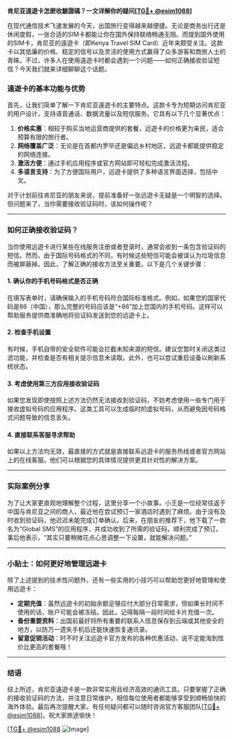 **肯尼亚遠遊卡怎麽收驗證碼？一文详解你的疑问[[TG💪+ @esim1088](https://t.me/s/esim1088)]**

在现代通信技术飞速发展的今天，出国旅行变得越来越便捷。无论是商务出行还是休闲度假，一张合适的SIM卡都能让你在国外保持联络畅通无阻。而提到国外使用的SIM卡，肯尼亚的遠遊卡（即Kenya Travel SIM Card）近年来颇受关注。这款卡以其低廉的价格、稳定的信号以及灵活的使用方式赢得了众多游客和商旅人士的青睐。不过，许多人在使用遠遊卡时都会遇到一个问题——如何正确接收验证短信？今天我们就来详细聊聊这个话题。

### 遠遊卡的基本功能与优势

首先，让我们简单了解一下肯尼亚遠遊卡的主要特点。这款卡专为短期访问肯尼亚的用户设计，支持语音通话、数据流量以及短信服务。它具有以下几个显著优点：

1. **价格实惠**：相较于购买当地运营商提供的套餐，远遊卡的价格更为亲民，适合预算有限的旅行者。
2. **网络覆盖广泛**：无论是在首都内罗毕还是偏远乡村地区，远遊卡都能提供稳定的网络连接。
3. **激活方便**：通过手机应用程序或官方网站即可轻松完成激活流程。
4. **多语言支持**：为了方便国际用户，远遊卡提供了多种语言界面选择，包括中文。

对于计划前往肯尼亚的朋友来说，提前准备好一张远遊卡无疑是一个明智的选择。但问题来了，当你需要接收验证码时，该如何操作呢？

---

### 如何正确接收验证码？

当你使用远遊卡进行某些在线服务注册或者登录时，通常会收到一条包含验证码的短信。然而，由于国际号码格式的不同，有时候这些短信可能会被误认为垃圾信息而被屏蔽掉。因此，了解正确的接收方法至关重要。以下是几个关键步骤：

#### 1. 确认你的手机号码格式是否正确
在填写表单时，请确保输入的手机号码符合国际标准格式。例如，如果您的国家代码是86（中国），那么完整的号码应该是“+86”加上您国内的手机号码。这样可以帮助服务提供商准确地将验证码发送到您的远遊卡上。

#### 2. 检查手机设置
有时候，手机自带的安全软件可能会拦截未知来源的短信。建议您暂时关闭这类过滤功能，并检查是否有相关提示信息未读取。此外，也可以尝试重启设备以刷新系统状态。

#### 3. 考虑使用第三方应用接收验证码
如果您发现即使按照上述方法仍然无法接收到验证码，不妨考虑使用一些专门用于接收虚拟号码的应用程序。这类工具可以生成临时的虚拟号码，从而避免因号码格式问题导致的信息丢失。

#### 4. 直接联系客服寻求帮助
如果以上方法均无效，最直接的方式就是直接联系远遊卡的服务热线或者官方网站上的在线客服。他们可以根据您的具体情况提供更具针对性的解决方案。

---

### 实际案例分享

为了让大家更直观地理解整个过程，这里分享一个小故事。小王是一位经常往返于中国与肯尼亚之间的商人，最近他在尝试预订一家酒店时遇到了麻烦。由于没有及时收到验证码，他迟迟未能完成订单确认。后来，在朋友的推荐下，他下载了一款名为“Global SMS”的应用程序，并成功收到了所需的验证码，顺利完成了预订。事后他表示，“其实只要稍微花点心思调整一下设置，就能解决问题。”

---

### 小贴士：如何更好地管理远遊卡

除了上述提到的技术性问题外，还有一些实用的小技巧可以帮助您更好地管理和使用远遊卡：

- **定期充值**：虽然远遊卡的初始余额足够应付大部分日常需求，但如果长时间不使用的话，账户可能会被冻结。因此，记得每隔一段时间给卡片充值一次。
- **备份重要资料**：出国前最好将所有重要的联系人信息保存到云端或其他安全的地方，以防万一遗失手机后还能快速恢复通讯录。
- **留意促销活动**：时不时关注远遊卡官方发布的各种优惠活动，说不定能淘到性价比更高的套餐哦！

---

### 结语

综上所述，肯尼亚遠遊卡是一款非常实用且经济高效的通讯工具。只要掌握了正确的接收验证码的方法，并注意日常维护，相信每位使用者都能够享受到顺畅愉快的海外体验。最后再次提醒大家，有任何疑问都可以随时咨询官方客服团队[[TG💪+ @esim1088](https://t.me/s/esim1088)]。祝大家旅途愉快！

[[TG💪+ @esim1088](https://t.me/s/esim1088) ![Image](https://i.postimg.cc/4NQfJmqS/Snipaste-2025-05-13-00-14-12.png)]